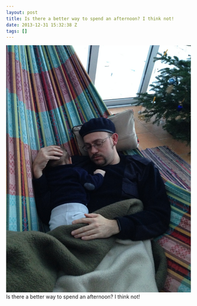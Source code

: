 ```yaml
---
layout: post
title: Is there a better way to spend an afternoon? I think not!
date: 2013-12-31 15:32:38 Z
tags: []
---
```

![](/media/2013/12/71754130633.jpg)
Is there a better way to spend an afternoon? I think not!
